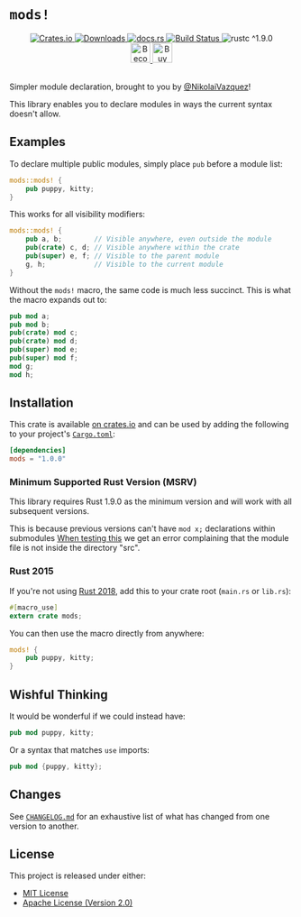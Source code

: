 # `mods!`

<div align="center">
    <a href="https://crates.io/crates/mods">
        <img src="https://img.shields.io/crates/v/mods.svg" alt="Crates.io">
        <img src="https://img.shields.io/crates/d/mods.svg" alt="Downloads">
    </a>
    <a href="https://docs.rs/mods">
        <img src="https://docs.rs/mods/badge.svg" alt="docs.rs">
    </a>
    <a href="https://github.com/nvzqz/mods/actions?query=workflow%3ACI">
        <img src="https://github.com/nvzqz/mods/workflows/CI/badge.svg" alt="Build Status">
    </a>
    <img src="https://img.shields.io/badge/rustc-^1.9.0-blue.svg" alt="rustc ^1.9.0">
    <br>
    <a href="https://www.patreon.com/nvzqz">
        <img src="https://c5.patreon.com/external/logo/become_a_patron_button.png" alt="Become a Patron!" height="35">
    </a>
    <a href="https://www.paypal.me/nvzqz">
        <img src="https://buymecoffee.intm.org/img/button-paypal-white.png" alt="Buy me a coffee" height="35">
    </a>
</div>
<br>

Simpler module declaration, brought to you by [@NikolaiVazquez]!

This library enables you to declare modules in ways the current syntax doesn't
allow.

## Examples

To declare multiple public modules, simply place `pub` before a module list:

```rust
mods::mods! {
    pub puppy, kitty;
}
```

This works for all visibility modifiers:

```rust
mods::mods! {
    pub a, b;        // Visible anywhere, even outside the module
    pub(crate) c, d; // Visible anywhere within the crate
    pub(super) e, f; // Visible to the parent module
    g, h;            // Visible to the current module
}
```

Without the `mods!` macro, the same code is much less succinct. This is what the
macro expands out to:

```rust
pub mod a;
pub mod b;
pub(crate) mod c;
pub(crate) mod d;
pub(super) mod e;
pub(super) mod f;
mod g;
mod h;
```

## Installation

This crate is available [on crates.io][crate] and can be used by adding the
following to your project's [`Cargo.toml`]:

```toml
[dependencies]
mods = "1.0.0"
```

### Minimum Supported Rust Version (MSRV)

This library requires Rust 1.9.0 as the minimum version and will work with all
subsequent versions.

This is because  previous versions can't have `mod x;` declarations within
submodules [When testing this](https://github.com/nvzqz/mods/runs/508242550) we
get an error complaining that the module file is not inside the directory "src".

### Rust 2015

If you're not using [Rust 2018], add this to your crate root (`main.rs` or
`lib.rs`):

```rust
#[macro_use]
extern crate mods;
```

You can then use the macro directly from anywhere:

```rust
mods! {
    pub puppy, kitty;
}
```

## Wishful Thinking

It would be wonderful if we could instead have:

```rust
pub mod puppy, kitty;
```

Or a syntax that matches `use` imports:

```rust
pub mod {puppy, kitty};
```

## Changes

See [`CHANGELOG.md`] for an exhaustive list of what has changed from one version
to another.

## License

This project is released under either:

- [MIT License](https://github.com/nvzqz/mods/blob/master/LICENSE-MIT)
- [Apache License (Version 2.0)](https://github.com/nvzqz/mods/blob/master/LICENSE-APACHE)

[@NikolaiVazquez]: https://twitter.com/NikolaiVazquez
[`Cargo.toml`]:    https://doc.rust-lang.org/cargo/reference/manifest.html
[`CHANGELOG.md`]:  https://github.com/nvzqz/mods/blob/master/CHANGELOG.md
[crate]:           https://crates.io/crates/mods
[Rust 2018]:       https://blog.rust-lang.org/2018/12/06/Rust-1.31-and-rust-2018.html#rust-2018
